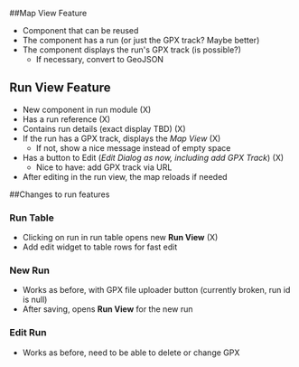 ##Map View Feature

* Component that can be reused
* The component has a run (or just the GPX track? Maybe better)
* The component displays the run's GPX track (is possible?)
    * If necessary, convert to GeoJSON


## Run View Feature

* New component in run module (X)
* Has a run reference (X)
* Contains run details (exact display TBD) (X)
* If the run has a GPX track, displays the *Map View* (X)
    * If not, show a nice message instead of empty space
* Has a button to Edit (_Edit Dialog as now, including add GPX Track_) (X)
    * Nice to have: add GPX track via URL
* After editing in the run view, the map reloads if needed

##Changes to run features

### Run Table
* Clicking on run in run table opens new **Run View** (X)
* Add edit widget to table rows for fast edit
### New Run
* Works as before, with GPX file uploader button (currently broken, run id is null)
* After saving, opens **Run View** for the new run
### Edit Run
* Works as before, need to be able to delete or change GPX
